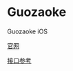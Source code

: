 # Guozaoke
Guozaoke iOS 

[官网](guozaoke.com)

[接口参考](https://github.com/mzlogin/guanggoo-android/blob/master/docs/guanggoo-api.md#发表新主题)



